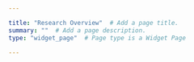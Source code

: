 ```yaml
---

title: "Research Overview"  # Add a page title.
summary: ""  # Add a page description.
type: "widget_page"  # Page type is a Widget Page

---
```

